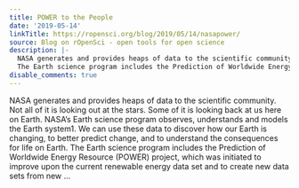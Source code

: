 ```yaml
---
title: POWER to the People
date: '2019-05-14'
linkTitle: https://ropensci.org/blog/2019/05/14/nasapower/
source: Blog on rOpenSci - open tools for open science
description: |-
  NASA generates and provides heaps of data to the scientific community. Not all of it is looking out at the stars. Some of it is looking back at us here on Earth. NASA’s Earth science program observes, understands and models the Earth system1. We can use these data to discover how our Earth is changing, to better predict change, and to understand the consequences for life on Earth.
  The Earth science program includes the Prediction of Worldwide Energy Resource (POWER) project, which was initiated to improve upon the current renewable energy data set and to create new data sets from new ...
disable_comments: true
---
```

NASA generates and provides heaps of data to the scientific community. Not all of it is looking out at the stars. Some of it is looking back at us here on Earth. NASA’s Earth science program observes, understands and models the Earth system1. We can use these data to discover how our Earth is changing, to better predict change, and to understand the consequences for life on Earth.
The Earth science program includes the Prediction of Worldwide Energy Resource (POWER) project, which was initiated to improve upon the current renewable energy data set and to create new data sets from new ...